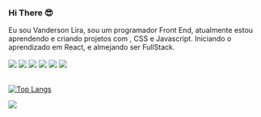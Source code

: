### Hi There 😎

Eu sou Vanderson Lira, sou um programador Front End, atualmente estou aprendendo e criando projetos com , CSS e Javascript. 
Iniciando o aprendizado em React, e almejando ser FullStack.
<br>
<br>
<img src="https://img.shields.io/badge/HTML5-E34F26?style=for-the-badge&logo=html5&logoColor=white"/>
<img src="https://img.shields.io/badge/CSS3-1572B6?style=for-the-badge&logo=css3&logoColor=white"/>
<img src="https://img.shields.io/badge/JavaScript-F7DF1E?style=for-the-badge&logo=javascript&logoColor=black"/>
<a href="https://www.instagram.com/_vandersonlira/"><img src="https://img.shields.io/badge/Instagram-E4405F?style=for-the-badge&logo=instagram&logoColor=white"/><a/>
<a href="https://www.https://www.linkedin.com/in/vandersonlira/"><img src="https://img.shields.io/badge/LinkedIn-0077B5?style=for-the-badge&logo=linkedin&logoColor=white"/><a/>
<a href="https://api.whatsapp.com/send?phone=5583993695460&text=Ol%C3%A1,%20o%20que%20desejas?"><img src="https://img.shields.io/badge/WhatsApp-25D366?style=for-the-badge&logo=whatsapp&logoColor=white"/><a/>
<br>
<br>

[![Top Langs](https://github-readme-stats.vercel.app/api/top-langs/?username=Vandersonlira)](https://github.com/anuraghazra/github-readme-stats)


![](https://komarev.com/ghpvc/?username=Vandersonlira)
